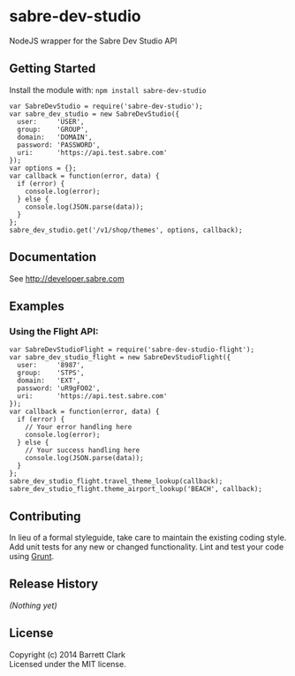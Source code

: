 # sabre-dev-studio

NodeJS wrapper for the Sabre Dev Studio API

## Getting Started
Install the module with: `npm install sabre-dev-studio`

    var SabreDevStudio = require('sabre-dev-studio');
    var sabre_dev_studio = new SabreDevStudio({
      user:     'USER',
      group:    'GROUP',
      domain:   'DOMAIN',
      password: 'PASSWORD',
      uri:      'https://api.test.sabre.com'
    });
    var options = {};
    var callback = function(error, data) {
      if (error) {
        console.log(error);
      } else {
        console.log(JSON.parse(data));
      }
    };
    sabre_dev_studio.get('/v1/shop/themes', options, callback);

## Documentation

See http://developer.sabre.com

## Examples

### Using the Flight API:

    var SabreDevStudioFlight = require('sabre-dev-studio-flight');
    var sabre_dev_studio_flight = new SabreDevStudioFlight({
      user:     '8987',
      group:    'STPS',
      domain:   'EXT',
      password: 'uR9gFO02',
      uri:      'https://api.test.sabre.com'
    });
    var callback = function(error, data) {
      if (error) {
        // Your error handling here
        console.log(error);
      } else {
        // Your success handling here
        console.log(JSON.parse(data));
      }
    };
    sabre_dev_studio_flight.travel_theme_lookup(callback);
    sabre_dev_studio_flight.theme_airport_lookup('BEACH', callback);

## Contributing
In lieu of a formal styleguide, take care to maintain the existing coding style. Add unit tests for any new or changed functionality. Lint and test your code using [Grunt](http://gruntjs.com/).

## Release History
_(Nothing yet)_

## License
Copyright (c) 2014 Barrett Clark  
Licensed under the MIT license.
